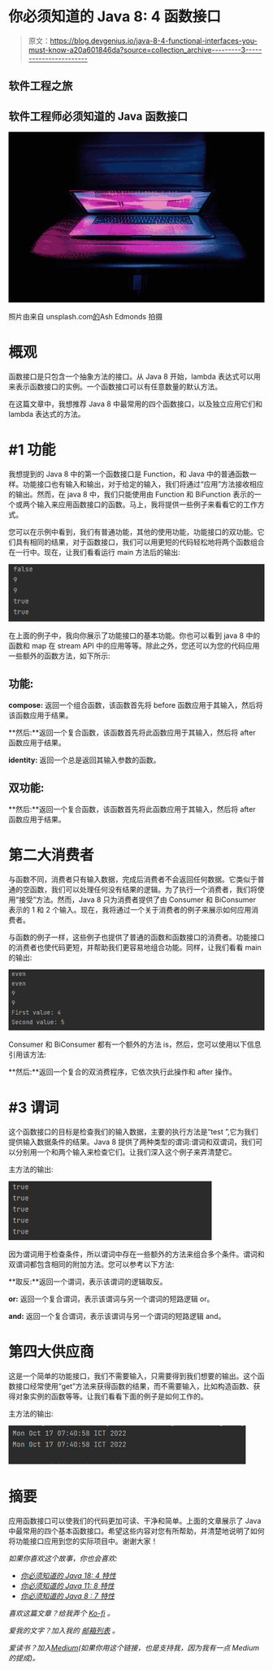 # 你必须知道的 Java 8: 4 函数接口

> 原文：<https://blog.devgenius.io/java-8-4-functional-interfaces-you-must-know-a20a601846da?source=collection_archive---------3----------------------->

## 软件工程之旅

## 软件工程师必须知道的 Java 函数接口

![](img/36be0396868ec635f534dd5dddfcda20.png)

照片由来自 unsplash.com[的](https://unsplash.com/)Ash Edmonds 拍摄

# 概观

函数接口是只包含一个抽象方法的接口。从 Java 8 开始，lambda 表达式可以用来表示函数接口的实例。一个函数接口可以有任意数量的默认方法。

在这篇文章中，我想推荐 Java 8 中最常用的四个函数接口，以及独立应用它们和 lambda 表达式的方法。

# #1 功能

我想提到的 Java 8 中的第一个函数接口是 Function，和 Java 中的普通函数一样。功能接口也有输入和输出，对于给定的输入，我们将通过“应用”方法接收相应的输出。然而，在 java 8 中，我们只能使用由 Function 和 BiFunction 表示的一个或两个输入来应用函数接口的函数。马上，我将提供一些例子来看看它的工作方式。

您可以在示例中看到，我们有普通功能，其他的使用功能，功能接口的双功能。它们具有相同的结果，对于函数接口，我们可以用更短的代码轻松地将两个函数组合在一行中。现在，让我们看看运行 main 方法后的输出:

![](img/1ef441d471f1c7f55c911c749cef303e.png)

在上面的例子中，我向你展示了功能接口的基本功能。你也可以看到 java 8 中的函数和 map 在 stream API 中的应用等等。除此之外，您还可以为您的代码应用一些额外的函数方法，如下所示:

## **功能:**

**compose:** 返回一个组合函数，该函数首先将 before 函数应用于其输入，然后将该函数应用于结果。

**然后:**返回一个复合函数，该函数首先将此函数应用于其输入，然后将 after 函数应用于结果。

**identity:** 返回一个总是返回其输入参数的函数。

## **双功能:**

**然后:**返回一个复合函数，该函数首先将此函数应用于其输入，然后将 after 函数应用于结果。

# 第二大消费者

与函数不同，消费者只有输入数据，完成后消费者不会返回任何数据。它类似于普通的空函数，我们可以处理任何没有结果的逻辑。为了执行一个消费者，我们将使用“接受”方法。然而，Java 8 只为消费者提供了由 Consumer 和 BiConsumer 表示的 1 和 2 个输入。现在，我将通过一个关于消费者的例子来展示如何应用消费者。

与函数的例子一样，这些例子也提供了普通的函数和函数接口的消费者。功能接口的消费者也使代码更短，并帮助我们更容易地组合功能。同样，让我们看看 main 的输出:

![](img/1cf977c703dca562656ab27e4134c3ef.png)

Consumer 和 BiConsumer 都有一个额外的方法 is，然后，您可以使用以下信息引用该方法:

**然后:**返回一个复合的双消费程序，它依次执行此操作和 after 操作。

# #3 谓词

这个函数接口的目标是检查我们的输入数据，主要的执行方法是“test ”,它为我们提供输入数据条件的结果。Java 8 提供了两种类型的谓词:谓词和双谓词，我们可以分别用一个和两个输入来检查它们。让我们深入这个例子来弄清楚它。

主方法的输出:

![](img/dd2adb3565a7994a6d8854901bee0a0d.png)

因为谓词用于检查条件，所以谓词中存在一些额外的方法来组合多个条件。谓词和双谓词都包含相同的附加方法。您可以参考以下方法:

**取反:**返回一个谓词，表示该谓词的逻辑取反。

**or:** 返回一个复合谓词，表示该谓词与另一个谓词的短路逻辑 or。

**and:** 返回一个复合谓词，表示该谓词与另一个谓词的短路逻辑 and。

# 第四大供应商

这是一个简单的功能接口，我们不需要输入，只需要得到我们想要的输出。这个函数接口经常使用“get”方法来获得函数的结果，而不需要输入，比如构造函数、获得对象实例的函数等等。让我们看看下面的例子是如何工作的。

主方法的输出:

![](img/e5952cf92aeeb7941f676d2a8eed15ce.png)

# 摘要

应用函数接口可以使我们的代码更加可读、干净和简单。上面的文章展示了 Java 中最常用的四个基本函数接口。希望这些内容对您有所帮助，并清楚地说明了如何将功能接口应用到您的实际项目中。谢谢大家！

*如果你喜欢这个故事，你也会喜欢:*

*   [*你必须知道的 Java 18: 4 特性*](/java-18-top-4-features-you-must-know-1f36ee23e2ab)
*   [*你必须知道的 Java 11: 8 特性*](https://medium.com/@techisbeautiful/new-features-you-must-know-in-java-11-and-examples-3fda2ad26def)
*   [*你必须知道的 Java 8 : 7 特性*](/java-8-seven-features-you-must-know-and-examples-1c3964ae7fe8)

*喜欢这篇文章？给我弄个* [*Ko-fi*](https://ko-fi.com/techisbeautiful) *。*

*爱我的文字？加入我的* [*邮箱列表*](https://medium.com/subscribe/@techisbeautiful) *。*

*爱读书？加入*[*Medium*](https://medium.com/@techisbeautiful/membership)*(如果你用这个链接，也是支持我，因为我有一点 Medium 的提成)。*